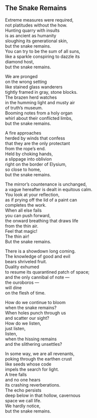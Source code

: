 The Snake Remains  
-----------------  

Extreme measures were required,  
not platitudes without the how.  
Hunting quarry with insults  
is as ancient as humanity  
sloughing its generational skin,  
but the snake remains.  
You can try to be the sum of all suns,  
like a sparkle conspiring to dazzle its  
diamond host,  
but the snake remains.  

We are pronged  
on the wrong setting  
like stained glass wanderers  
tightly framed in gray, stone blocks.  
The brazen herd watches  
in the humming light and musty air  
of truth’s museum.  
Booming notes from a holy organ  
whirl about their conflicted limbs,  
but the snake remains.  

A fire approaches  
herded by winds that confess  
that they are the only protectant  
from the rope’s end.  
Held by choking hands,  
a slippage into oblivion  
right on the border of Elysium,  
so close to home,  
but the snake remains.  

The mirror’s countenance is unchanged,  
a vague hereafter is dealt in equitous calm.  
You look at your reflection,  
as if prying off the lid of a paint can  
completes the work.  
When all else fails  
you can push forward,  
the onward breathing that draws life  
from the thin air.  
Feel that magic!  
The thin air!  
But the snake remains.  

There is a showdown long coming.  
The knowledge of good and evil  
bears shriveled fruit.  
Duality exhumed  
to resume its quarantined patch of space;  
and the only cannibal of note —  
the ouroboros —  
will dine  
on the flesh of time.  

How do we continue to bloom  
when the snake remains?  
When holes punch through us  
and scatter our sight?  
How do we listen,  
just listen,  
listen,  
when the hissing remains  
and the slithering unsettles?  

In some way, we are all revenants,  
poking through the earthen crust  
like seeds whose code  
impels the search for light.  
A tree falls  
and no one hears  
its crashing reverberations.  
The echo persists  
deep below in that hollow, cavernous  
space we call life.  
We hardly notice,  
but the snake remains.  